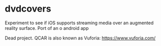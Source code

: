 # dvdcovers
Experiment to see if iOS supports streaming media over an augmented reality surface. Port of an o android app

Dead project. QCAR is also known as Vuforia: https://www.vuforia.com/
